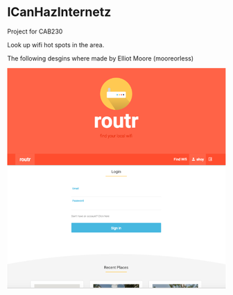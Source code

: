# ICanHazInternetz
Project for CAB230


Look up wifi hot spots in the area.


The following desgins where made by Elliot Moore (mooreorless)

![Alt text](/finishedProduct/1024x1024.png "1024 x 1024 Login Screen")

